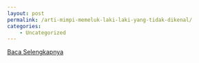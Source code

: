 ```yaml
---
layout: post
permalink: /arti-mimpi-memeluk-laki-laki-yang-tidak-dikenal/
categories:
    - Uncategorized
---
```


[Baca Selengkapnya](/07)